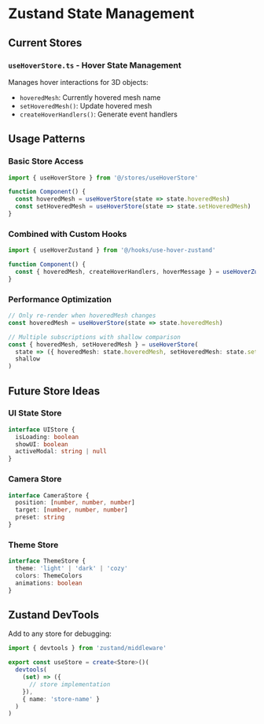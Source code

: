 # Zustand State Management

## Current Stores

### `useHoverStore.ts` - Hover State Management
Manages hover interactions for 3D objects:
- `hoveredMesh`: Currently hovered mesh name
- `setHoveredMesh()`: Update hovered mesh
- `createHoverHandlers()`: Generate event handlers

## Usage Patterns

### Basic Store Access
```typescript
import { useHoverStore } from '@/stores/useHoverStore'

function Component() {
  const hoveredMesh = useHoverStore(state => state.hoveredMesh)
  const setHoveredMesh = useHoverStore(state => state.setHoveredMesh)
}
```

### Combined with Custom Hooks
```typescript
import { useHoverZustand } from '@/hooks/use-hover-zustand'

function Component() {
  const { hoveredMesh, createHoverHandlers, hoverMessage } = useHoverZustand()
}
```

### Performance Optimization
```typescript
// Only re-render when hoveredMesh changes
const hoveredMesh = useHoverStore(state => state.hoveredMesh)

// Multiple subscriptions with shallow comparison
const { hoveredMesh, setHoveredMesh } = useHoverStore(
  state => ({ hoveredMesh: state.hoveredMesh, setHoveredMesh: state.setHoveredMesh }),
  shallow
)
```

## Future Store Ideas

### UI State Store
```typescript
interface UIStore {
  isLoading: boolean
  showUI: boolean
  activeModal: string | null
}
```

### Camera Store  
```typescript
interface CameraStore {
  position: [number, number, number]
  target: [number, number, number]
  preset: string
}
```

### Theme Store
```typescript
interface ThemeStore {
  theme: 'light' | 'dark' | 'cozy'
  colors: ThemeColors
  animations: boolean
}
```

## Zustand DevTools

Add to any store for debugging:
```typescript
import { devtools } from 'zustand/middleware'

export const useStore = create<Store>()(
  devtools(
    (set) => ({
      // store implementation
    }),
    { name: 'store-name' }
  )
)
``` 